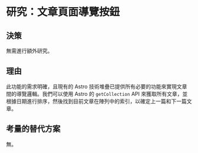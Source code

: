 # 研究：文章頁面導覽按鈕

## 決策

無需進行額外研究。

## 理由

此功能的需求明確，且現有的 Astro 技術堆疊已提供所有必要的功能來實現文章間的導覽邏輯。我們可以使用 Astro 的 `getCollection` API 來獲取所有文章，並根據日期進行排序，然後找到目前文章在陣列中的索引，以確定上一篇和下一篇文章。

## 考量的替代方案

無。
